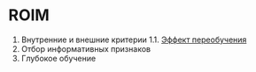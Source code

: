 # ROIM

1. Внутренние и внешние критерии
1.1. <a href ="">Эффект переобучения</a>
2. Отбор информативных признаков
3. Глубокое обучение
